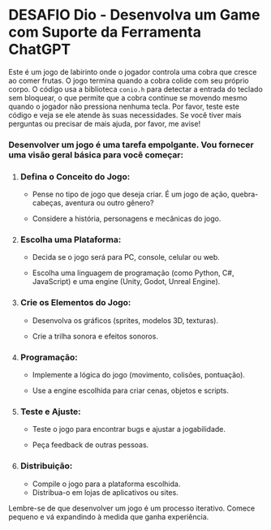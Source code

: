 # DESAFIO Dio - **Desenvolva um Game com Suporte da Ferramenta ChatGPT** 



Este é um jogo de labirinto onde o jogador controla uma cobra que cresce ao comer frutas. O jogo termina quando a cobra colide com seu próprio corpo. O código usa a biblioteca `conio.h` para detectar a entrada do teclado sem bloquear, o que permite que a cobra continue se movendo mesmo quando o jogador não pressiona nenhuma tecla. Por favor, teste este código e veja se ele atende às suas necessidades. Se você tiver mais perguntas ou precisar de mais ajuda, por favor, me avise! 



### Desenvolver um jogo é uma tarefa empolgante. Vou fornecer uma visão geral básica para você começar:

1. ### **Defina o Conceito do Jogo:**

   - Pense no tipo de jogo que deseja criar. É um jogo de ação, quebra-cabeças, aventura ou outro gênero?

   - Considere a história, personagens e mecânicas do jogo.

     

2. ### **Escolha uma Plataforma:**

   - Decida se o jogo será para PC, console, celular ou web.

   - Escolha uma linguagem de programação (como Python, C#, JavaScript) e uma engine (Unity, Godot, Unreal Engine).

     

3. ### **Crie os Elementos do Jogo:**

   - Desenvolva os gráficos (sprites, modelos 3D, texturas).

   - Crie a trilha sonora e efeitos sonoros.

     

4. ### **Programação:**

   - Implemente a lógica do jogo (movimento, colisões, pontuação).

   - Use a engine escolhida para criar cenas, objetos e scripts.

     

5. ### **Teste e Ajuste:**

   - Teste o jogo para encontrar bugs e ajustar a jogabilidade.

   - Peça feedback de outras pessoas.

     

6. ### **Distribuição:**

   - Compile o jogo para a plataforma escolhida.
   - Distribua-o em lojas de aplicativos ou sites.

Lembre-se de que desenvolver um jogo é um processo iterativo. Comece pequeno e vá expandindo à medida que ganha experiência.

